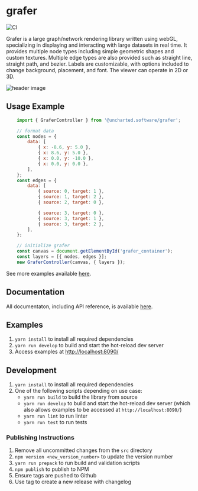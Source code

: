 # grafer

![CI](../../workflows/CI/badge.svg)

Grafer is a large graph/network rendering library written using webGL, specializing in displaying and interacting with large datasets in real time. It provides multiple node types including simple geometric shapes and custom textures. Multiple edge types are also provided such as straight line, straight path, and bezier. Labels are customizable, with options included to change background, placement, and font. The viewer can operate in 2D or 3D.

![header image](./docs/assets/grafer-3d.png)

## Usage Example

```js
    import { GraferController } from '@uncharted.software/grafer';

    // format data
    const nodes = {
        data: [
            { x: -8.6, y: 5.0 },
            { x: 8.6, y: 5.0 },
            { x: 0.0, y: -10.0 },
            { x: 0.0, y: 0.0 },
        ],
    };
    const edges = {
        data: [
            { source: 0, target: 1 },
            { source: 1, target: 2 },
            { source: 2, target: 0 },

            { source: 3, target: 0 },
            { source: 3, target: 1 },
            { source: 3, target: 2 },
        ],
    };

    // initialize grafer
    const canvas = document.getElementById('grafer_container');
    const layers = [{ nodes, edges }];
    new GraferController(canvas, { layers });
```

See more examples available [here](./examples).

## Documentation

All documentaton, including API reference, is available [here](./docs/table-of-contents.md).

## Examples

1. `yarn install` to install all required dependencies
2. `yarn run develop` to build and start the hot-reload dev server
3. Access examples at [http://localhost:8090/](http://localhost:8090/)

## Development

1. `yarn install` to install all required dependencies
2. One of the following scripts depending on use case:
    - `yarn run build` to build the library from source
    - `yarn run develop` to build and start the hot-reload dev server (which also allows examples to be accessed at `http://localhost:8090/`)
    - `yarn run lint` to run linter
    - `yarn run test` to run tests

### Publishing Instructions

1. Remove all uncommitted changes from the `src` directory
2. `npm version <new_version_number>` to update the version number
3. `yarn run prepack` to run build and validation scripts
4. `npm publish` to publish to NPM
5. Ensure tags are pushed to Github
6. Use tag to create a new release with changelog